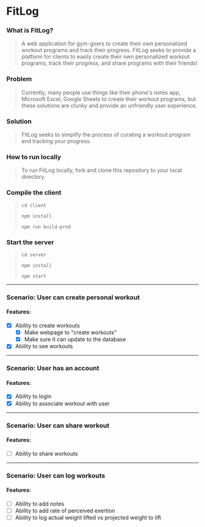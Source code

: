 # FitLog

### What is FitLog?
  > A web application for gym-goers to create their own personalized workout programs and track their progress.
  > FitLog seeks to provide a platform for clients to easily create their own personalized workout programs, track their progress, and share programs with their friends!

### Problem
  > Currently, many people use things like their phone's notes app, Microsoft Excel, Google Sheets to create their workout programs, but these solutions are clunky and provide an unfriendly user experience.

### Solution
  > FitLog seeks to simplify the process of curating a workout program and tracking your progress.

### How to run locally
  > To run FitLog locally, fork and clone this repository to your local directory.

### Compile the client
  > ```cd client```
  > 
  > ```npm install```
  > 
  > ```npm run build-prod```

### Start the server
  > ```cd server```
  > 
  > ```npm install```
  > 
  > ```npm start```
____

### Scenario: User can create personal workout
#### Features:
- [x] Ability to create workouts
  - [x] Make webpage to "create workouts"
  - [x] Make sure it can update to the database
- [x] Ability to see workouts
___

### Scenario: User has an account
#### Features:
- [x] Ability to login
- [x] Ability to associate workout with user
___

### Scenario: User can share workout
#### Features:
- [ ] Ability to share workouts
___

### Scenario: User can log workouts
#### Features:
- [ ] Ability to add notes
- [ ] Ability to add rate of perceived exertion
- [ ] Ability to log actual weight lifted vs projected weight to lift

